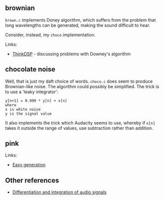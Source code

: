 
## brownian

`brown.c` implements Doney algorithm, which suffers from the problem that long wavelengths can be generated, making the sound
difficult to hear.

Consider, instead, my `choco` implementation.

Links:
* [ThinkDSP](https://www.reddit.com/r/DSP/comments/bx550i/thinkdsp_brownian_noise_and_audacity/) - discussing problems with Downey's algorithm


## chocolate noise

Well, that is just my daft choice of words. `choco.c` does seem to produce Brownian-like noise. The algorithm could
possibly be simplified. The trick is to use a 'leaky integrator':
```
y[n+1] = 0.999 * y[n] + x[n]
where
x is white noise
y is the signal value
```

It also implements the trick which Audacity seems to use, whereby if `x[n]` takes it outside the range of values,
use subtraction rather than addition.


## pink

Links:
* [Easy generation](http://www.firstpr.com.au/dsp/pink-noise/)


## Other references

* [Differentiation and integration of audio signals](http://pcfarina.eng.unipr.it/Differentiation_Integration.htm)

